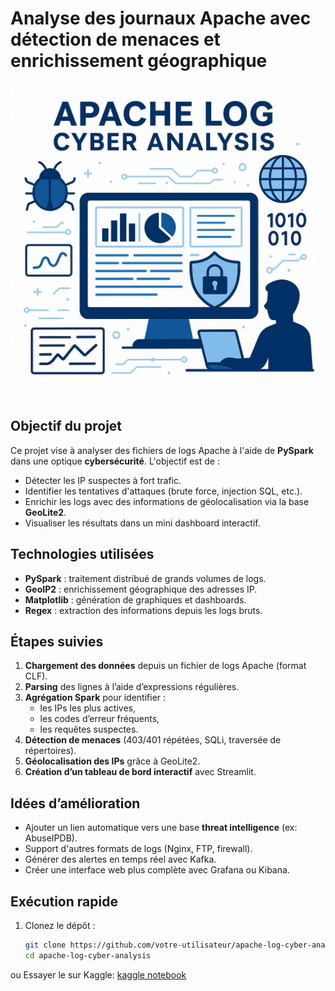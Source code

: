 # Analyse des journaux Apache avec détection de menaces et enrichissement géographique

<img src="images/header.png" width="600"/>

## Objectif du projet

Ce projet vise à analyser des fichiers de logs Apache à l'aide de **PySpark** dans une optique **cybersécurité**. L'objectif est de :

- Détecter les IP suspectes à fort trafic.
- Identifier les tentatives d'attaques (brute force, injection SQL, etc.).
- Enrichir les logs avec des informations de géolocalisation via la base **GeoLite2**.
- Visualiser les résultats dans un mini dashboard interactif.

## Technologies utilisées

- **PySpark** : traitement distribué de grands volumes de logs.
- **GeoIP2** : enrichissement géographique des adresses IP.
- **Matplotlib** : génération de graphiques et dashboards.
- **Regex** : extraction des informations depuis les logs bruts.

## Étapes suivies

1. **Chargement des données** depuis un fichier de logs Apache (format CLF).
2. **Parsing** des lignes à l’aide d’expressions régulières.
3. **Agrégation Spark** pour identifier :
   - les IPs les plus actives,
   - les codes d’erreur fréquents,
   - les requêtes suspectes.
4. **Détection de menaces** (403/401 répétées, SQLi, traversée de répertoires).
5. **Géolocalisation des IPs** grâce à GeoLite2.
6. **Création d’un tableau de bord interactif** avec Streamlit.

## Idées d’amélioration

- Ajouter un lien automatique vers une base **threat intelligence** (ex: AbuseIPDB).
- Support d'autres formats de logs (Nginx, FTP, firewall).
- Générer des alertes en temps réel avec Kafka.
- Créer une interface web plus complète avec Grafana ou Kibana.

## Exécution rapide

1. Clonez le dépôt :
   ```bash
   git clone https://github.com/votre-utilisateur/apache-log-cyber-analysis.git
   cd apache-log-cyber-analysis

 ou Essayer le sur Kaggle:
   [kaggle notebook](https://www.kaggle.com/code/aminehammami/ananlyse-log-serveur-mapreduce)

